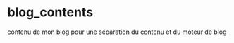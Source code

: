 blog_contents
=============

contenu de mon blog
pour une séparation du contenu et du moteur de blog
